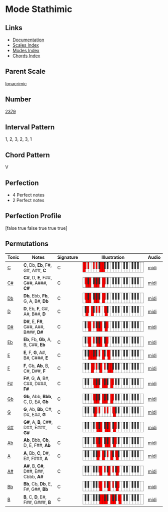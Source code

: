 # Mode Stathimic

## Links

- [Documentation](README.md)
- [Scales Index](Scales.md)
- [Modes Index](Modes.md)
- [Chords Index](Chords.md)

## Parent Scale

[Ionacrimic](ScaleIonacrimic.md)

## Number

[2379](https://ianring.com/musictheory/scales/2379)

## Interval Pattern

1, 2, 3, 2, 3, 1

## Chord Pattern

V

## Perfection

- 4 Perfect notes
- 2 Perfect notes

## Perfection Profile

[false true false true true true]

## Permutations

| Tonic | Notes | Signature | Illustration | Audio |
|-------|-------|-----------|--------------|-------|
| [C](ModeCNaturalStathimic.md) | **C**, Db, **Eb**, F#, G#, A##, **C** | C | ![CNaturalStathimic](ModeCNaturalStathimic.png) | [midi](https://github.com/edipermadi/music/blob/main/docs/ModeCNaturalStathimic.mid?raw=true) |
| [C#](ModeCSharpStathimic.md) | **C#**, D, **E**, F##, G##, A###, **C#** | C | ![CSharpStathimic](ModeCSharpStathimic.png) | [midi](https://github.com/edipermadi/music/blob/main/docs/ModeCSharpStathimic.mid?raw=true) |
| [Db](ModeDFlatStathimic.md) | **Db**, Ebb, **Fb**, G, A, B#, **Db** | C | ![DFlatStathimic](ModeDFlatStathimic.png) | [midi](https://github.com/edipermadi/music/blob/main/docs/ModeDFlatStathimic.mid?raw=true) |
| [D](ModeDNaturalStathimic.md) | **D**, Eb, **F**, G#, A#, B##, **D** | C | ![DNaturalStathimic](ModeDNaturalStathimic.png) | [midi](https://github.com/edipermadi/music/blob/main/docs/ModeDNaturalStathimic.mid?raw=true) |
| [D#](ModeDSharpStathimic.md) | **D#**, E, **F#**, G##, A##, B###, **D#** | C | ![DSharpStathimic](ModeDSharpStathimic.png) | [midi](https://github.com/edipermadi/music/blob/main/docs/ModeDSharpStathimic.mid?raw=true) |
| [Eb](ModeEFlatStathimic.md) | **Eb**, Fb, **Gb**, A, B, C##, **Eb** | C | ![EFlatStathimic](ModeEFlatStathimic.png) | [midi](https://github.com/edipermadi/music/blob/main/docs/ModeEFlatStathimic.mid?raw=true) |
| [E](ModeENaturalStathimic.md) | **E**, F, **G**, A#, B#, C###, **E** | C | ![ENaturalStathimic](ModeENaturalStathimic.png) | [midi](https://github.com/edipermadi/music/blob/main/docs/ModeENaturalStathimic.mid?raw=true) |
| [F](ModeFNaturalStathimic.md) | **F**, Gb, **Ab**, B, C#, D##, **F** | C | ![FNaturalStathimic](ModeFNaturalStathimic.png) | [midi](https://github.com/edipermadi/music/blob/main/docs/ModeFNaturalStathimic.mid?raw=true) |
| [F#](ModeFSharpStathimic.md) | **F#**, G, **A**, B#, C##, D###, **F#** | C | ![FSharpStathimic](ModeFSharpStathimic.png) | [midi](https://github.com/edipermadi/music/blob/main/docs/ModeFSharpStathimic.mid?raw=true) |
| [Gb](ModeGFlatStathimic.md) | **Gb**, Abb, **Bbb**, C, D, E#, **Gb** | C | ![GFlatStathimic](ModeGFlatStathimic.png) | [midi](https://github.com/edipermadi/music/blob/main/docs/ModeGFlatStathimic.mid?raw=true) |
| [G](ModeGNaturalStathimic.md) | **G**, Ab, **Bb**, C#, D#, E##, **G** | C | ![GNaturalStathimic](ModeGNaturalStathimic.png) | [midi](https://github.com/edipermadi/music/blob/main/docs/ModeGNaturalStathimic.mid?raw=true) |
| [G#](ModeGSharpStathimic.md) | **G#**, A, **B**, C##, D##, E###, **G#** | C | ![GSharpStathimic](ModeGSharpStathimic.png) | [midi](https://github.com/edipermadi/music/blob/main/docs/ModeGSharpStathimic.mid?raw=true) |
| [Ab](ModeAFlatStathimic.md) | **Ab**, Bbb, **Cb**, D, E, F##, **Ab** | C | ![AFlatStathimic](ModeAFlatStathimic.png) | [midi](https://github.com/edipermadi/music/blob/main/docs/ModeAFlatStathimic.mid?raw=true) |
| [A](ModeANaturalStathimic.md) | **A**, Bb, **C**, D#, E#, F###, **A** | C | ![ANaturalStathimic](ModeANaturalStathimic.png) | [midi](https://github.com/edipermadi/music/blob/main/docs/ModeANaturalStathimic.mid?raw=true) |
| [A#](ModeASharpStathimic.md) | **A#**, B, **C#**, D##, E##, Cbbb, **A#** | C | ![ASharpStathimic](ModeASharpStathimic.png) | [midi](https://github.com/edipermadi/music/blob/main/docs/ModeASharpStathimic.mid?raw=true) |
| [Bb](ModeBFlatStathimic.md) | **Bb**, Cb, **Db**, E, F#, G##, **Bb** | C | ![BFlatStathimic](ModeBFlatStathimic.png) | [midi](https://github.com/edipermadi/music/blob/main/docs/ModeBFlatStathimic.mid?raw=true) |
| [B](ModeBNaturalStathimic.md) | **B**, C, **D**, E#, F##, G###, **B** | C | ![BNaturalStathimic](ModeBNaturalStathimic.png) | [midi](https://github.com/edipermadi/music/blob/main/docs/ModeBNaturalStathimic.mid?raw=true) |
